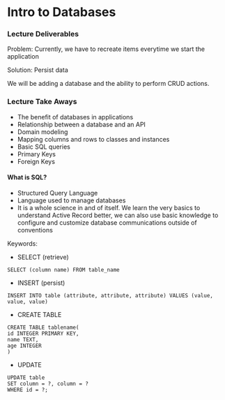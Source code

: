# Intro to Databases

### Lecture Deliverables

Problem: Currently, we have to recreate items everytime we start the application

Solution: Persist data 

We will be adding a database and the ability to perform CRUD actions.

### Lecture Take Aways

- The benefit of databases in applications
- Relationship between a database and an API
- Domain modeling
- Mapping columns and rows to classes and instances
- Basic SQL queries
- Primary Keys
- Foreign Keys

#### What is SQL?

- Structured Query Language
- Language used to manage databases
- It is a whole science in and of itself. We learn the very basics to understand Active Record better, we can also use basic knowledge to configure and customize database communications outside of conventions

Keywords:

- SELECT (retrieve)

```
SELECT (column name) FROM table_name
```

- INSERT (persist)

```
INSERT INTO table (attribute, attribute, attribute) VALUES (value, value, value)

```

- CREATE TABLE

```
CREATE TABLE tablename(
id INTEGER PRIMARY KEY,
name TEXT,
age INTEGER
)
```

- UPDATE

```
UPDATE table
SET column = ?, column = ?
WHERE id = ?;
```